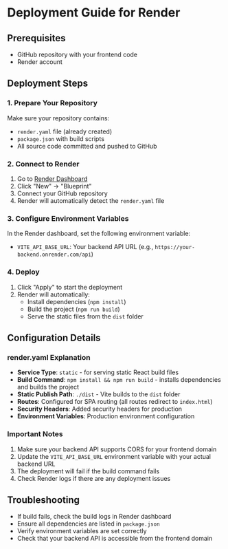 # Deployment Guide for Render

## Prerequisites
- GitHub repository with your frontend code
- Render account

## Deployment Steps

### 1. Prepare Your Repository
Make sure your repository contains:
- `render.yaml` file (already created)
- `package.json` with build scripts
- All source code committed and pushed to GitHub

### 2. Connect to Render
1. Go to [Render Dashboard](https://dashboard.render.com/)
2. Click "New" → "Blueprint"
3. Connect your GitHub repository
4. Render will automatically detect the `render.yaml` file

### 3. Configure Environment Variables
In the Render dashboard, set the following environment variable:
- `VITE_API_BASE_URL`: Your backend API URL (e.g., `https://your-backend.onrender.com/api`)

### 4. Deploy
1. Click "Apply" to start the deployment
2. Render will automatically:
   - Install dependencies (`npm install`)
   - Build the project (`npm run build`)
   - Serve the static files from the `dist` folder

## Configuration Details

### render.yaml Explanation
- **Service Type**: `static` - for serving static React build files
- **Build Command**: `npm install && npm run build` - installs dependencies and builds the project
- **Static Publish Path**: `./dist` - Vite builds to the `dist` folder
- **Routes**: Configured for SPA routing (all routes redirect to `index.html`)
- **Security Headers**: Added security headers for production
- **Environment Variables**: Production environment configuration

### Important Notes
1. Make sure your backend API supports CORS for your frontend domain
2. Update the `VITE_API_BASE_URL` environment variable with your actual backend URL
3. The deployment will fail if the build command fails
4. Check Render logs if there are any deployment issues

## Troubleshooting
- If build fails, check the build logs in Render dashboard
- Ensure all dependencies are listed in `package.json`
- Verify environment variables are set correctly
- Check that your backend API is accessible from the frontend domain